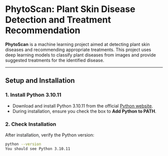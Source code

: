 # PhytoScan: Plant Skin Disease Detection and Treatment Recommendation

**PhytoScan** is a machine learning project aimed at detecting plant skin diseases and recommending appropriate treatments. This project uses deep learning models to classify plant diseases from images and provide suggested treatments for the identified disease.

---

## Setup and Installation

### 1. Install Python 3.10.11
- Download and install Python 3.10.11 from the official [Python website](https://www.python.org/downloads/release/python-31011/).
- During installation, ensure you check the box to **Add Python to PATH**.

### 2. Check Installation
After installation, verify the Python version:
```bash
python --version
You should see Python 3.10.11
